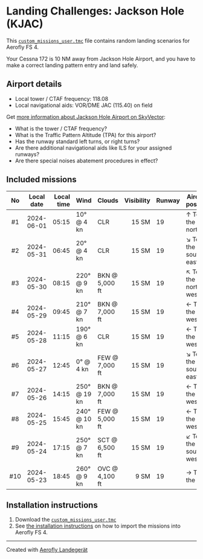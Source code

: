 # Landing Challenges: Jackson Hole (KJAC)

This [`custom_missions_user.tmc`](./custom_missions_user.tmc) file contains random landing scenarios for Aerofly FS 4.

Your Cessna 172 is 10 NM away from Jackson Hole Airport, and you have to make a correct landing pattern entry and land safely.

## Airport details

- Local tower / CTAF frequency: 118.08
- Local navigational aids: VOR/DME JAC (115.40) on field

Get [more information about Jackson Hole Airport on SkyVector](https://skyvector.com/airport/KJAC):

- What is the tower / CTAF frequency?
- What is the Traffic Pattern Altitude (TPA) for this airport?
- Has the runway standard left turns, or right turns?
- Are there additional navigational aids like ILS for your assigned runways?
- Are there special noises abatement procedures in effect?

## Included missions

| No  | Local date | Local time | Wind         | Clouds         | Visibility | Runway | Aircraft position    |
| :-: | ---------- | ---------: | ------------ | -------------- | ---------: | ------ | -------------------- |
| #1  | 2024-06-01 |      05:15 | 10° @ 4 kn   | CLR            |      15 SM | 19     | ↑ To the north       |
| #2  | 2024-05-31 |      06:45 | 20° @ 4 kn   | CLR            |      15 SM | 19     | ↘ To the south-east |
| #3  | 2024-05-30 |      08:15 | 220° @ 9 kn  | BKN @ 5,000 ft |      15 SM | 19     | ↖ To the north-west |
| #4  | 2024-05-29 |      09:45 | 210° @ 7 kn  | BKN @ 7,000 ft |      15 SM | 19     | ← To the west        |
| #5  | 2024-05-28 |      11:15 | 190° @ 6 kn  | CLR            |      15 SM | 19     | ← To the west        |
| #6  | 2024-05-27 |      12:45 | 0° @ 4 kn    | FEW @ 7,000 ft |      15 SM | 19     | ↘ To the south-east |
| #7  | 2024-05-26 |      14:15 | 250° @ 19 kn | BKN @ 7,000 ft |      15 SM | 19     | ← To the west        |
| #8  | 2024-05-25 |      15:45 | 240° @ 10 kn | FEW @ 5,000 ft |      15 SM | 19     | ← To the west        |
| #9  | 2024-05-24 |      17:15 | 250° @ 7 kn  | SCT @ 6,500 ft |      15 SM | 19     | ↙ To the south-west |
| #10 | 2024-05-23 |      18:45 | 260° @ 9 kn  | OVC @ 4,100 ft |       9 SM | 19     | → To the east        |

## Installation instructions

1. Download the [`custom_missions_user.tmc`](./custom_missions_user.tmc)
2. See [the installation instructions](https://fboes.github.io/aerofly-missions/docs/generic-installation.html) on how to import the missions into Aerofly FS 4.

---

Created with [Aerofly Landegerät](https://github.com/fboes/aerofly-patterns)
